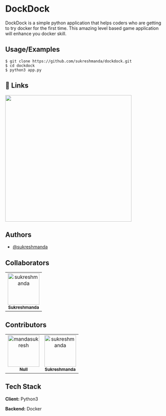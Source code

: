 
# DockDock

DockDock is a simple python application that helps coders who are getting to try docker for the first time. This amazing level based game application will enhance you docker skill.



## Usage/Examples

```console
$ git clone https://github.com/sukreshmanda/dockdock.git
$ cd dockdock
$ python3 app.py
```


## 🔗 Links


[<kbd><img target="_blank" width = "400px" src = "https://www.buymeacoffee.com/assets/img/guidelines/download-assets-2.svg"></kbd>](https://www.buymeacoffee.com/sukreshmanda)
## Authors

- [@sukreshmanda](https://www.github.com/sukreshmanda)

## Collaborators

<!-- readme: collaborators -start -->
<table>
<tr>
    <td align="center">
        <a href="https://github.com/sukreshmanda">
            <img src="https://avatars.githubusercontent.com/u/34400639?v=4" width="100;" alt="sukreshmanda"/>
            <br />
            <sub><b>Sukreshmanda</b></sub>
        </a>
    </td></tr>
</table>
<!-- readme: collaborators -end -->

## Contributors

<!-- readme: contributors -start -->
<table>
<tr>
    <td align="center">
        <a href="https://github.com/mandasukresh">
            <img src="https://avatars.githubusercontent.com/u/107925349?v=4" width="100;" alt="mandasukresh"/>
            <br />
            <sub><b>Null</b></sub>
        </a>
    </td>
    <td align="center">
        <a href="https://github.com/sukreshmanda">
            <img src="https://avatars.githubusercontent.com/u/34400639?v=4" width="100;" alt="sukreshmanda"/>
            <br />
            <sub><b>Sukreshmanda</b></sub>
        </a>
    </td></tr>
</table>
<!-- readme: contributors -end -->


## Tech Stack

**Client:** Python3

**Backend:** Docker


